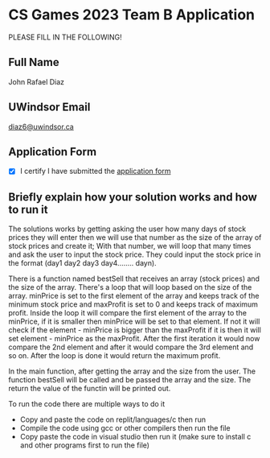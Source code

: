 # CS Games 2023 Team B Application

PLEASE FILL IN THE FOLLOWING!

## Full Name
John Rafael Diaz 

## UWindsor Email
diaz6@uwindsor.ca

## Application Form
- [x] I certify I have submitted the [application form](https://forms.office.com/r/R4A1JyB3Xf)

## Briefly explain how your solution works and how to run it 

The solutions works by getting asking the user how many days of stock prices they will enter then we will use that number as the size of the array of stock prices and create it; With that number, we will loop that many times and ask the user to input the stock price. They could input the stock price in the format (day1   day2   day3   day4........ dayn). 

There is a function named bestSell that receives an array (stock prices) and the size of the array. There's a loop that will loop based on the size of the array. minPrice is set to the first element of the array and keeps track of the minimum stock price and maxProfit is set to 0 and keeps track of maximum profit. Inside the loop it will compare the first element of the array to the minPrice, if it is smaller then minPrice will be set to that element. If not it will check if the element - minPrice is bigger than the maxProfit if it is then it will set element - minPrice as the maxProfit. After the first iteration it would now compare the 2nd element and after it would compare the 3rd element and so on. After the loop is done it would return the maximum profit. 

In the main function, after getting the array and the size from the user. The function bestSell will be called and be passed the array and the size. The return the value of the functin will be printed out.

To run the code there are multiple ways to do it
- Copy and paste the code on replit/languages/c then run 
- Compile the code using gcc or other compilers then run the file
- Copy paste the code in visual studio then run it (make sure to install c and other programs first to run the file)
